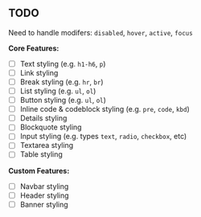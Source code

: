 ## TODO

Need to handle modifers: `disabled`, `hover`, `active`, `focus`

**Core Features:**
- [ ] Text styling (e.g. `h1-h6`, `p`)
- [ ] Link styling
- [ ] Break styling (e.g. `hr`, `br`)
- [ ] List styling (e.g. `ul`, `ol`)
- [ ] Button styling (e.g. `ul`, `ol`)
- [ ] Inline code & codeblock styling (e.g. `pre`, `code`, `kbd`)
- [ ] Details styling
- [ ] Blockquote styling
- [ ] Input styling (e.g. types `text`, `radio`, `checkbox`, etc)
- [ ] Textarea styling
- [ ] Table styling

**Custom Features:**
- [ ] Navbar styling
- [ ] Header styling
- [ ] Banner styling